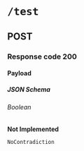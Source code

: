 # `/test`

## POST

### Response code 200

#### Payload

##### JSON Schema

###### Boolean

**Not Implemented**

    NoContradiction
